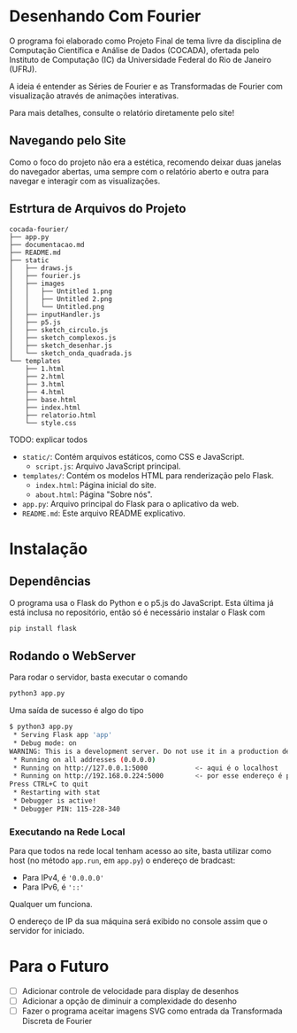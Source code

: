 # Desenhando Com Fourier

O programa foi elaborado como Projeto Final de tema livre da disciplina de Computação Científica e Análise de Dados (COCADA), ofertada pelo Instituto de Computação (IC) da Universidade Federal do Rio de Janeiro (UFRJ).

A ideia é entender as Séries de Fourier e as Transformadas de Fourier com visualização através de animações interativas.

Para mais detalhes, consulte o relatório diretamente pelo site!

## Navegando pelo Site

Como o foco do projeto não era a estética, recomendo deixar duas janelas do navegador abertas, uma sempre com o relatório aberto e outra para navegar e interagir com as visualizações. 

## Estrtura de Arquivos do Projeto

```
cocada-fourier/
├── app.py
├── documentacao.md
├── README.md
├── static
│   ├── draws.js
│   ├── fourier.js
│   ├── images
│   │   ├── Untitled 1.png
│   │   ├── Untitled 2.png
│   │   └── Untitled.png
│   ├── inputHandler.js
│   ├── p5.js
│   ├── sketch_circulo.js
│   ├── sketch_complexos.js
│   ├── sketch_desenhar.js
│   └── sketch_onda_quadrada.js
└── templates
    ├── 1.html
    ├── 2.html
    ├── 3.html
    ├── 4.html
    ├── base.html
    ├── index.html
    ├── relatorio.html
    └── style.css
```

TODO: explicar todos

- `static/`: Contém arquivos estáticos, como CSS e JavaScript.
    - `script.js`: Arquivo JavaScript principal.
- `templates/`: Contém os modelos HTML para renderização pelo Flask.
    - `index.html`: Página inicial do site.
    - `about.html`: Página "Sobre nós".
- `app.py`: Arquivo principal do Flask para o aplicativo da web.
- `README.md`: Este arquivo README explicativo.

# Instalação

## Dependências

O programa usa o Flask do Python e o p5.js do JavaScript. Esta última já está inclusa no repositório, então só é necessário instalar o Flask com 

```sh
pip install flask
```

## Rodando o WebServer

Para rodar o servidor, basta executar o comando

```sh
python3 app.py
```

Uma saída de sucesso é algo do tipo 

```sh
$ python3 app.py 
 * Serving Flask app 'app'
 * Debug mode: on
WARNING: This is a development server. Do not use it in a production deployment. Use a production WSGI server instead.
 * Running on all addresses (0.0.0.0)
 * Running on http://127.0.0.1:5000            <- aqui é o localhost
 * Running on http://192.168.0.224:5000        <- por esse endereço é possível acessar de qualquer dispositivo na rede local
Press CTRL+C to quit
 * Restarting with stat
 * Debugger is active!
 * Debugger PIN: 115-228-340
```

### Executando na Rede Local

Para que todos na rede local tenham acesso ao site, basta utilizar como host (no método `app.run`, em `app.py`) o endereço de bradcast:

- Para IPv4, é `'0.0.0.0'`
- Para IPv6, é `'::'`

Qualquer um funciona.

O endereço de IP da sua máquina será exibido no console assim que o servidor for iniciado.

# Para o Futuro

- [ ] Adicionar controle de velocidade para display de desenhos
- [ ] Adicionar a opção de diminuir a complexidade do desenho
- [ ] Fazer o programa aceitar imagens SVG como entrada da Transformada Discreta de Fourier
